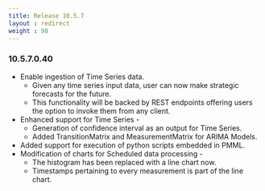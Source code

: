 ```yaml
---
title: Release 10.5.7
layout : redirect
weight : 98
---
```


### 10.5.7.0.40 

* Enable ingestion of Time Series data. 
  - Given any time series input data, user can now make strategic forecasts for the future.
  - This functionality will be backed by REST endpoints offering users the 
	option to invoke them from any client.
* Enhanced support for Time Series -
  - Generation of confidence interval as an output for Time Series. 
  - Added TransitionMatrix and MeasurementMatrix for ARIMA Models.
* Added support for execution of python scripts embedded in PMML.
* Modification of charts for Scheduled data processing -
  - The histogram has been replaced with a line chart now.
  - Timestamps pertaining to every measurement is part of the line chart.